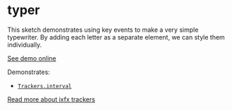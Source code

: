 # typer

This sketch demonstrates using key events to make a very simple typewriter. By adding each letter as a separate element, we can style them individually.

[See demo online](https://demos.ixfx.fun/io/keyboard/typer/)

Demonstrates:
* [`Trackers.interval`](https://api.ixfx.fun/_ixfx/trackers/interval/)

[Read more about ixfx trackers](https://ixfx.fun/data/trackers/)